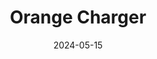 ---  
layout: startup_page  
title: "Orange Charger"  
id: "orangecharger.com"  
permalink: "/orangechargerorangecharger.com05152024/"  
website: "https://www.orangecharger.com"  
funding_round: "Seed"  
funding_amount: "$6.5M"  
investors: "Munich Re Ventures, Climactic, Baukunst, Crow Holdings, Lincoln Property Ventures, Space Cadet Ventures"  
about: "Orange Charger provides smart 240-volt outlets for multifamily dwellings, offering a cost-effective and scalable solution for EV charging. Their system uses a mesh network and bills landlords based on energy usage, incentivizing installation and addressing the chicken-and-egg problem of EV adoption in apartments. The smart outlets are designed for durability and ease of use."  
markets: "Cleantech, Proptech, EV Charging"  
hq: "Menlo Park, California, United States"  
founded_year: "2020"  
linkedin: "https://www.linkedin.com/company/orange-charger"  
twitter: "https://twitter.com/charger_orange"  
instagram: ""  
facebook: "https://www.facebook.com/OrangeCharger1"  
crunchbase: "https://www.crunchbase.com/organization/orange-dddb"  
pitchbook: "https://pitchbook.com/profiles/company/438741-01"  

date_display: "15-May-2024"  
date: "2024-05-15"

# SEO Optimization  
meta_title: "Orange Charger - Seed Funding ($6.5M)"  
meta_description: "Orange Charger, Orange Charger provides smart 240-volt outlets for multifamily dwellings, offering a cost-effective and scalable solution for EV charging. Their syste..."  
meta_keywords: "Orange Charger, Cleantech, Proptech, EV Charging, Seed funding"  
canonical_url: "https://startup.projectstartups.com/orangechargerorangecharger.com05152024/"  
---